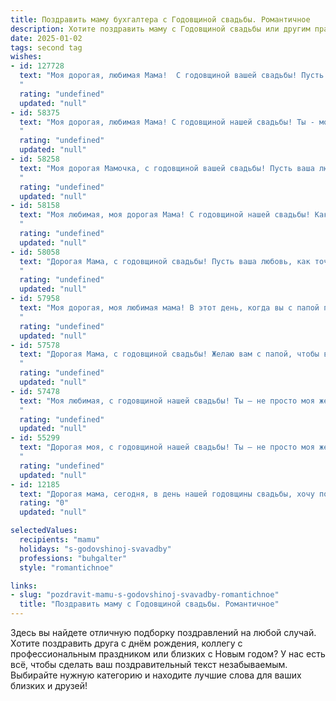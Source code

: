 ```yaml
---
title: Поздравить маму бухгалтера с Годовщиной свадьбы. Романтичное
description: Хотите поздравить маму с Годовщиной свадьбы или другим праздником? Наш ИИ создаст незабываемое поздравление, а вы обязательно выделитесь среди других.  
date: 2025-01-02
tags: second tag
wishes:
- id: 127728
  text: "Моя дорогая, любимая Мама!  С годовщиной вашей свадьбы! Пусть ваша любовь, проверенная годами,  сияет ярче, чем самый дорогой бриллиант, а семейный бюджет, благодаря вашему бухгалтерскому таланту,  всегда будет процветать, как пышный сад.  Желаю вам бесконечного счастья, нежности и романтики, чтобы каждый день вашей жизни был наполнен теплом и лаской друг друга!
  "
  rating: "undefined"
  updated: "null"
- id: 58375
  text: "Моя дорогая, любимая Мама! С годовщиной нашей свадьбы! Ты - моя опора, моя любовь, моя вдохновение. Как бухгалтер, ты всегда держишь наше счастье в идеальном балансе, а нашу жизнь - в безупречном порядке. Спасибо за твои нежные руки, которые создают уют, за твой умный взгляд, который всегда видит все, и за твое доброе сердце, которое всегда готово любить. С годовщиной, моя замечательная жена!
  "
  rating: "undefined"
  updated: "null"
- id: 58258
  text: "Моя дорогая Мамочка, с годовщиной вашей свадьбы! Пусть ваша любовь, как и ваши бухгалтерские отчеты, всегда будет точной, сбалансированной и наполненной радостью. Желаю вам бесконечного счастья, тепла и уютного очага, где всегда царит взаимное понимание и уважение.
  "
  rating: "undefined"
  updated: "null"
- id: 58158
  text: "Моя любимая, моя дорогая Мама! С годовщиной нашей свадьбы! Как же прекрасно, что наша жизнь, как и бухгалтерский баланс, всегда находится в плюсе, полна любви и радости. Ты — мое сокровище, моя половинка, без тебя моя жизнь была бы неполной! Пусть наша любовь будет вечной, как двойная запись в бухгалтерском учете.  ❤️
  "
  rating: "undefined"
  updated: "null"
- id: 58058
  text: "Дорогая Мама, с годовщиной свадьбы! Пусть ваша любовь, как точные расчеты бухгалтера, всегда будет гармоничной и стабильной, а семейный бюджет – процветающим и полным радости. Счастья вам и долгих лет вместе!
  "
  rating: "undefined"
  updated: "null"
- id: 57958
  text: "Моя дорогая, моя любимая мама! В этот день, когда вы с папой празднуете годовщину своей свадьбы, я хочу сказать, что ваша любовь - это вдохновение для меня. Вы, как истинный бухгалтер, скрупулёзно выстраивали свой семейный бюджет, наполняя его любовью, счастьем и заботой. Пусть ваша любовь продолжает цвести яркими красками, а ваша жизнь будет полна радости, тепла и гармонии!
  "
  rating: "undefined"
  updated: "null"
- id: 57578
  text: "Дорогая Мама, с годовщиной свадьбы! Желаю вам с папой, чтобы ваши чувства были такими же крепкими и яркими, как бухгалтерские отчеты, которые вы составляете, – точными, безупречными и полными любви.
  "
  rating: "undefined"
  updated: "null"
- id: 57478
  text: "Моя любимая, с годовщиной нашей свадьбы! Ты – не просто моя жена, ты – моя любовь, моя муза, моя опора. Спасибо тебе за твою верность, за твою заботу, за твой ум, за твои золотые руки, умеющие не только вести бухгалтерию, но и создавать уют в нашем доме. С каждым годом наша любовь становится только крепче, а наш союз – гармоничнее. Пусть наша жизнь будет полна любви, радости и процветания!
  "
  rating: "undefined"
  updated: "null"
- id: 55299
  text: "Дорогая моя, с годовщиной нашей свадьбы! Ты – не просто моя жена, ты – моя опора, моя муза, моя любовь. Ты, как опытный бухгалтер, всегда ведешь наш семейный бюджет с точностью и любовью, ты – моя надежная гавань в шторм. Спасибо тебе за все, за твою нежность, заботу и, конечно, за твои золотые руки!  С любовью, твой самый любимый муж.
  "
  rating: "undefined"
  updated: "null"
- id: 12185
  text: "Дорогая мама, сегодня, в день нашей годовщины свадьбы, хочу поздравить тебя с этим прекрасным праздником любви и верности. Как бухгалтер ты умеешь считать не только цифры, но и годы счастливой совместной жизни. Твоя любовь и забота делают нашу семью крепкой и гармоничной. Пусть каждый новый год нашего союза приносит еще больше радости, тепла и романтики. С любовью, твой ребенок."
  rating: "0"
  updated: "null"

selectedValues:
  recipients: "mamu"
  holidays: "s-godovshinoj-svavadby"
  professions: "buhgalter"
  style: "romantichnoe"

links:
- slug: "pozdravit-mamu-s-godovshinoj-svavadby-romantichnoe"
  title: "Поздравить маму с Годовщиной свадьбы. Романтичное"
---
```


Здесь вы найдете отличную подборку поздравлений на любой случай. 
Хотите поздравить друга с днём рождения, коллегу с профессиональным праздником или близких с Новым годом? У нас есть всё, чтобы сделать ваш поздравительный текст незабываемым. Выбирайте нужную категорию и находите лучшие слова для ваших близких и друзей!
